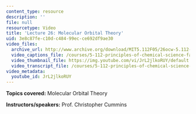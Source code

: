 ```yaml
---
content_type: resource
description: ''
file: null
resourcetype: Video
title: 'Lecture 26: Molecular Orbital Theory'
uid: 3e8c87fe-c10d-c484-99ec-ce692df9ae30
video_files:
  archive_url: http://www.archive.org/download/MIT5.112F05/26ocw-5.112-16nov2005-220k.mp4
  video_captions_file: /courses/5-112-principles-of-chemical-science-fall-2005/71a8ab65bbfb5e9fa3b0b631a4abefb3_JrL2jlkoRUY.vtt
  video_thumbnail_file: https://img.youtube.com/vi/JrL2jlkoRUY/default.jpg
  video_transcript_file: /courses/5-112-principles-of-chemical-science-fall-2005/04c1b224a2000ff66d36e82bf5587ca8_JrL2jlkoRUY.pdf
video_metadata:
  youtube_id: JrL2jlkoRUY
---
```


**Topics covered:** Molecular Orbital Theory

**Instructors/speakers:** Prof. Christopher Cummins